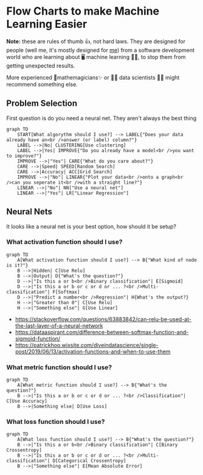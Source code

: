 # Flow Charts to make Machine Learning Easier

**Note:** these are rules of thumb 👍, not hard laws. They are designed for people (well me, it's mostly designed for [me](https://github.com/PurpleBooth)) from a software development world who are learning about 🖥️ machine learning 🧑‍🏫, to stop them from getting unexpected results. 

More experienced 🔢mathemagicians✨ or 👨‍🔬 data scientists 👩‍🔬 might recommend something else.

## Problem Selection

First question is do you need a neural net. They aren't always the best thing


```mermaid
graph TD
    START[What algorythm should I use?] --> LABEL{"Does your data already have an<br />answer (or label) column?"}
    LABEL -->|No| CLUSTERING[Use clustering]
    LABEL -->|Yes| IMPROVE{"Do you already have a model<br />you want to improve?"}
    IMPROVE -->|"Yes"| CARE{"What do you care about?"}
    CARE -->|Speed| SPEED[Random Search]
    CARE -->|Accuracy| ACC[Grid Search]
    IMPROVE -->|"No"| LINEAR{"Plot your data<br />onto a graph<br />can you seperate it<br />with a straight line?"}
    LINEAR -->|"No"| NN["Use a neural net"]
    LINEAR -->|"Yes"| LR["Linear Regression"]
```


## Neural Nets

It looks like a neural net is your best option, how should it be setup?

### What activation function should I use?

```mermaid
graph TD
    A[What activation function should I use?] --> B{"What kind of node is it?"}
    B -->|Hidden| C[Use Relu]
    B -->|Output| D{"What's the question?"}
    D -->|"Is this a or b<br />Binary classification"| E[Sigmoid]
    D -->|"Is this a or b or c or d or ... ?<br />Multi-classification"| F[Softmax]
    D -->|"Predict a number<br />Regression"| H{What's the output?}
    H -->|"Greater than 0"| C[Use Relu]
    H -->|"Something else"| G[Use Linear]
```


*  https://stackoverflow.com/questions/63883842/can-relu-be-used-at-the-last-layer-of-a-neural-network
*  https://dataaspirant.com/difference-between-softmax-function-and-sigmoid-function/
*  https://patrickhoo.wixsite.com/diveindatascience/single-post/2019/06/13/activation-functions-and-when-to-use-them

### What metric function should I use?

```mermaid
graph TD
    A[What metric function should I use?] --> B{"What's the question?"}
    B -->|"Is this a or b or c or d or ... ?<br />Classification"| C[Use Accuracy]
    B -->|Something else| D[Use Loss]
```


### What loss function should I use?

```mermaid
graph TD
    A[What loss function should I use?] --> B{"What's the question?"}
    B -->|"Is this a or b<br />Binary classification"| C[Binary Crossentropy]
    B -->|"Is this a or b or c or d or ... ?<br />Multi-classification"| D[Categorical Crossentropy]
    B -->|"Something else"| E[Mean Absolute Error]
```
